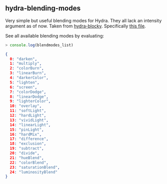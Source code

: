 hydra-blending-modes
---
Very simple but useful blending modes for Hydra. They all lack an intensity argument as of now.
Taken from [hydra-blocky](https://github.com/samarthgulati/hydra-blockly/). 
Specifically [this file](https://github.com/samarthgulati/hydra-blockly/blob/master/image-editing-glsl-functions.js).

See all available blending modes by evaluating: 
```js
> console.log(blendmodes_list)
```

```json
{
  0: "darken",
  1: "multiply",
  2: "colorBurn",
  3: "linearBurn",
  4: "darkerColor",
  5: "lighten",
  6: "screen",
  7: "colorDodge",
  8: "linearDodge",
  9: "lighterColor",
  10: "overlay",
  11: "softLight",
  12: "hardLight",
  13: "vividLight",
  14: "linearLight",
  15: "pinLight",
  16: "hardMix",
  17: "difference",
  18: "exclusion",
  19: "subtract",
  20: "divide",
  21: "hueBlend",
  22: "colorBlend",
  23: "saturationBlend",
  24: "luminosityBlend"
}
```
